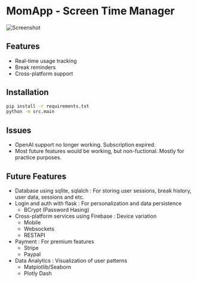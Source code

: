 # MomApp - Screen Time Manager
![Screenshot](resources/screenshot.png)
## Features
- Real-time usage tracking
- Break reminders
- Cross-platform support

## Installation
```bash
pip install -r requirements.txt
python -m src.main

```
## Issues
- OpenAI support no longer working. Subscription expired.
- Most future features would be working, but non-fuctional. Mostly for practice purposes.

## Future Features
- Database using sqlite, sqlalch : For storing user sessions, break history, user data, sessions and etc.
- Login and auth with flask : For personalization and data persistence
  - BCrypt (Password Hasing)
- Cross-platform services using Firebase : Device variation
  - Mobile
  - Websockets
  - RESTAPI
- Payment : For premium features
  - Stripe
  - Paypal
- Data Analytics : Visualization of user patterns
  - Matplotlib/Seaborn
  - Plotly Dash
